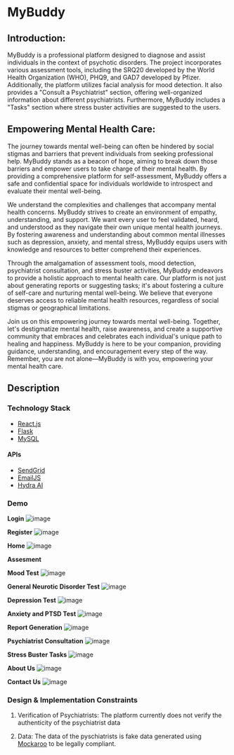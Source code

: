 # MyBuddy

## Introduction:
MyBuddy is a professional platform designed to diagnose and assist individuals in the context of psychotic disorders. The project incorporates various assessment tools, including the SRQ20 developed by the World Health Organization (WHO), PHQ9, and GAD7 developed by Pfizer. Additionally, the platform utilizes facial analysis for mood detection. It also provides a "Consult a Psychiatrist" section, offering well-organized information about different psychiatrists. Furthermore, MyBuddy includes a "Tasks" section where stress buster activities are suggested to the users.

## Empowering Mental Health Care:
The journey towards mental well-being can often be hindered by social stigmas and barriers that prevent individuals from seeking professional help. MyBuddy stands as a beacon of hope, aiming to break down those barriers and empower users to take charge of their mental health. By providing a comprehensive platform for self-assessment, MyBuddy offers a safe and confidential space for individuals worldwide to introspect and evaluate their mental well-being.

We understand the complexities and challenges that accompany mental health concerns. MyBuddy strives to create an environment of empathy, understanding, and support. We want every user to feel validated, heard, and understood as they navigate their own unique mental health journeys. By fostering awareness and understanding about common mental illnesses such as depression, anxiety, and mental stress, MyBuddy equips users with knowledge and resources to better comprehend their experiences.

Through the amalgamation of assessment tools, mood detection, psychiatrist consultation, and stress buster activities, MyBuddy endeavors to provide a holistic approach to mental health care. Our platform is not just about generating reports or suggesting tasks; it's about fostering a culture of self-care and nurturing mental well-being. We believe that everyone deserves access to reliable mental health resources, regardless of social stigmas or geographical limitations.

Join us on this empowering journey towards mental well-being. Together, let's destigmatize mental health, raise awareness, and create a supportive community that embraces and celebrates each individual's unique path to healing and happiness. MyBuddy is here to be your companion, providing guidance, understanding, and encouragement every step of the way. Remember, you are not alone—MyBuddy is with you, empowering your mental health care.

## Description
### Technology Stack
- [React.js](https://react.dev/)
- [Flask](https://flask.palletsprojects.com/en/2.3.x/)
- [MySQL](https://www.mysql.com/)
#### APIs
- [SendGrid](https://sendgrid.com/solutions/email-api/)
- [EmailJS](https://www.emailjs.com/)
- [Hydra AI](https://rapidapi.com/alessandro.lamberti98/api/hydra-ai)

### Demo
**Login**
![image](https://github.com/Richie-Thakkar/MyBuddy-Mental-Health-Tracker/assets/91325143/795651dd-c29e-4e0b-9ff2-99d02f296f29)

**Register**
![image](https://github.com/Richie-Thakkar/MyBuddy-Mental-Health-Tracker/assets/91325143/7a851879-0ff7-4473-bbb3-03efbf3e5bb0)

**Home**
![image](https://github.com/Richie-Thakkar/MyBuddy-Mental-Health-Tracker/assets/91325143/dc746694-6d67-4e3e-901d-81916ec5c651)

**Assesment**

**Mood Test**
![image](https://github.com/Richie-Thakkar/MyBuddy-Mental-Health-Tracker/assets/91325143/8574f9e1-0ecc-4aab-a070-797df5677397)

**General Neurotic Disorder Test**
![image](https://github.com/Richie-Thakkar/MyBuddy-Mental-Health-Tracker/assets/91325143/3d5a745d-1583-40af-b860-35580f06e163)

**Depression Test**
![image](https://github.com/Richie-Thakkar/MyBuddy-Mental-Health-Tracker/assets/91325143/9b4d42da-13f8-4e57-8d6d-a7a3e2d65af8)

**Anxiety and PTSD Test**
![image](https://github.com/Richie-Thakkar/MyBuddy-Mental-Health-Tracker/assets/91325143/c05e52b0-dfa3-4e08-9cc6-2a2d1fa797af)

**Report Generation**
![image](https://github.com/Richie-Thakkar/MyBuddy-Mental-Health-Tracker/assets/91325143/fde4fffc-7cfe-467c-8b94-aa80d37c7f45)

**Psychiatrist Consultation**
![image](https://github.com/Richie-Thakkar/MyBuddy-Mental-Health-Tracker/assets/91325143/6b00df0f-0709-4351-b3ed-aaafa3f3bb89)

**Stress Buster Tasks**
![image](https://github.com/Richie-Thakkar/MyBuddy-Mental-Health-Tracker/assets/91325143/0b1293b4-5eeb-416c-aa43-84a55cb8d8b3)

**About Us**
![image](https://github.com/Richie-Thakkar/MyBuddy-Mental-Health-Tracker/assets/91325143/102c1b84-f43a-4ff7-9b2e-28e0916c48e2)

**Contact Us**
![image](https://github.com/Richie-Thakkar/MyBuddy-Mental-Health-Tracker/assets/91325143/8fa796d4-a137-4830-81a2-e57ab3d60cf0)

### Design & Implementation Constraints

1. Verification of Psychiatrists:
The platform currently does not verify the authenticity of the psychiatrist data   

2. Data:
   The data of the pyschiatrists is fake data generated using [Mockaroo](https://www.mockaroo.com/) to be legally compliant.




